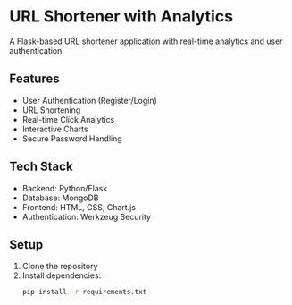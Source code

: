 # URL Shortener with Analytics

A Flask-based URL shortener application with real-time analytics and user authentication.

## Features
- User Authentication (Register/Login)
- URL Shortening
- Real-time Click Analytics
- Interactive Charts
- Secure Password Handling

## Tech Stack
- Backend: Python/Flask
- Database: MongoDB
- Frontend: HTML, CSS, Chart.js
- Authentication: Werkzeug Security

## Setup
1. Clone the repository
2. Install dependencies:
   ```bash
   pip install -r requirements.txt